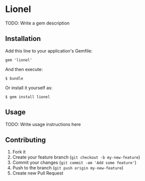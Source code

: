 # Lionel

TODO: Write a gem description

## Installation

Add this line to your application's Gemfile:

    gem 'lionel'

And then execute:

    $ bundle

Or install it yourself as:

    $ gem install lionel

## Usage

TODO: Write usage instructions here

## Contributing

1. Fork it
2. Create your feature branch (`git checkout -b my-new-feature`)
3. Commit your changes (`git commit -am 'Add some feature'`)
4. Push to the branch (`git push origin my-new-feature`)
5. Create new Pull Request
